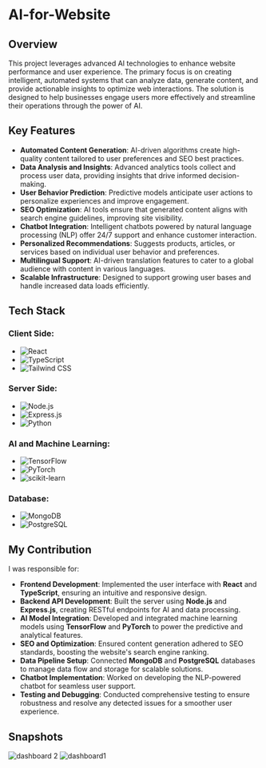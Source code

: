 # AI-for-Website

## Overview
This project leverages advanced AI technologies to enhance website performance and user experience. The primary focus is on creating intelligent, automated systems that can analyze data, generate content, and provide actionable insights to optimize web interactions. The solution is designed to help businesses engage users more effectively and streamline their operations through the power of AI.

## Key Features
- **Automated Content Generation**: AI-driven algorithms create high-quality content tailored to user preferences and SEO best practices.
- **Data Analysis and Insights**: Advanced analytics tools collect and process user data, providing insights that drive informed decision-making.
- **User Behavior Prediction**: Predictive models anticipate user actions to personalize experiences and improve engagement.
- **SEO Optimization**: AI tools ensure that generated content aligns with search engine guidelines, improving site visibility.
- **Chatbot Integration**: Intelligent chatbots powered by natural language processing (NLP) offer 24/7 support and enhance customer interaction.
- **Personalized Recommendations**: Suggests products, articles, or services based on individual user behavior and preferences.
- **Multilingual Support**: AI-driven translation features to cater to a global audience with content in various languages.
- **Scalable Infrastructure**: Designed to support growing user bases and handle increased data loads efficiently.

## Tech Stack
### Client Side:
- ![React](https://img.shields.io/badge/React-61DAFB?style=for-the-badge&logo=react&logoColor=black)
- ![TypeScript](https://img.shields.io/badge/TypeScript-007ACC?style=for-the-badge&logo=typescript&logoColor=white)
- ![Tailwind CSS](https://img.shields.io/badge/Tailwind%20CSS-06B6D4?style=for-the-badge&logo=tailwindcss&logoColor=white)

### Server Side:
- ![Node.js](https://img.shields.io/badge/Node.js-339933?style=for-the-badge&logo=nodedotjs&logoColor=white)
- ![Express.js](https://img.shields.io/badge/Express.js-000000?style=for-the-badge&logo=express&logoColor=white)
- ![Python](https://img.shields.io/badge/Python-3776AB?style=for-the-badge&logo=python&logoColor=white)

### AI and Machine Learning:
- ![TensorFlow](https://img.shields.io/badge/TensorFlow-FF6F00?style=for-the-badge&logo=tensorflow&logoColor=white)
- ![PyTorch](https://img.shields.io/badge/PyTorch-EE4C2C?style=for-the-badge&logo=pytorch&logoColor=white)
- ![scikit-learn](https://img.shields.io/badge/scikit--learn-F7931E?style=for-the-badge&logo=scikit-learn&logoColor=white)

### Database:
- ![MongoDB](https://img.shields.io/badge/MongoDB-47A248?style=for-the-badge&logo=mongodb&logoColor=white)
- ![PostgreSQL](https://img.shields.io/badge/PostgreSQL-336791?style=for-the-badge&logo=postgresql&logoColor=white)

## My Contribution
I was responsible for:
- **Frontend Development**: Implemented the user interface with **React** and **TypeScript**, ensuring an intuitive and responsive design.
- **Backend API Development**: Built the server using **Node.js** and **Express.js**, creating RESTful endpoints for AI and data processing.
- **AI Model Integration**: Developed and integrated machine learning models using **TensorFlow** and **PyTorch** to power the predictive and analytical features.
- **SEO and Optimization**: Ensured content generation adhered to SEO standards, boosting the website's search engine ranking.
- **Data Pipeline Setup**: Connected **MongoDB** and **PostgreSQL** databases to manage data flow and storage for scalable solutions.
- **Chatbot Implementation**: Worked on developing the NLP-powered chatbot for seamless user support.
- **Testing and Debugging**: Conducted comprehensive testing to ensure robustness and resolve any detected issues for a smoother user experience.

## Snapshots
![dashboard 2](https://github.com/user-attachments/assets/6e7afa41-3e05-407d-96bc-5acc9ea86a99)
![dashboard1](https://github.com/user-attachments/assets/5bd6afae-6250-455a-b019-3984934234de)



